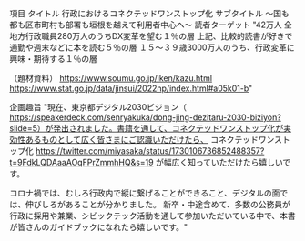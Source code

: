 項目
タイトル	行政におけるコネクテッドワンストップ化
サブタイトル	～国も都も区市町村も部署も垣根を越えて利用者中心へ～
読者ターゲット	"42万人
全地方行政職員280万人のうちDX変革を望む１％の層
上記、比較的読書が好きで通勤や週末などに本を読む５％の層
１５～３９歳3000万人のうち、行政変革に興味・期待する１％の層

（題材資料）
https://www.soumu.go.jp/iken/kazu.html
https://www.stat.go.jp/data/jinsui/2022np/index.html#a05k01-b"

企画趣旨
"現在、東京都デジタル2030ビジョン（
https://speakerdeck.com/senryakuka/dong-jing-dezitaru-2030-biziyon?slide=5）が発出されました。書籍を通して、コネクテッドワンストップ化が実効性あるものとして広く皆さまにご認識いただけたら、
コネクテッドワンストップ化
https://twitter.com/miyasaka/status/1730106736852488357?t=9FdkLQDAaaAOqFPrZmmhHQ&s=19
が幅広く知っていただけたら嬉しいです。

コロナ禍では、むしろ行政内で縦に繋げることができること、デジタルの面では、伸びしろがあることが分かりました。
新卒・中途含めて、多数の公務員が行政に採用や兼業、シビックテック活動を通して参加いただいている中で、本書が皆さんのガイドブックになれたら嬉しいです。"


